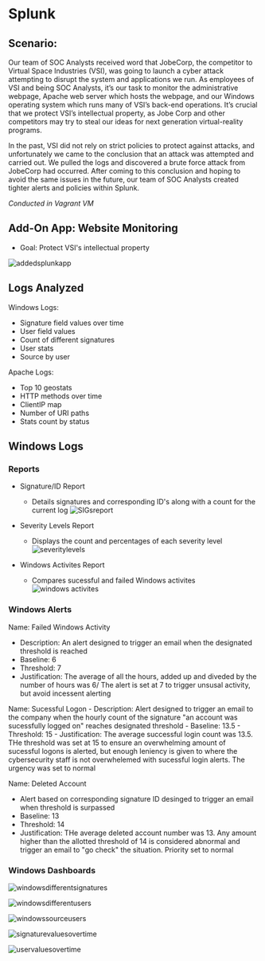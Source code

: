 # Splunk

## Scenario:

Our team of SOC Analysts received word that JobeCorp, the competitor to Virtual Space Industries (VSI), was going to launch a cyber attack attempting to disrupt the system and applications we run. As employees of VSI and being SOC Analysts, it’s our task to monitor the administrative webpage, Apache web server which hosts the webpage, and our Windows operating system which runs many of VSI’s back-end operations. It’s crucial that we protect VSI’s intellectual property, as Jobe Corp and other competitors may try to steal our ideas for next generation virtual-reality programs. 

In the past, VSI did not rely on strict policies to protect against attacks, and unfortunately we came to the conclusion that an attack was attempted and carried out. We pulled the logs and discovered a brute force attack from JobeCorp had occurred. After coming to this conclusion and hoping to avoid the same issues in the future, our team of SOC Analysts created tighter alerts and policies within Splunk. 

*Conducted in Vagrant VM*

## Add-On App: Website Monitoring 
  - Goal: Protect VSI's intellectual property
  
![addedsplunkapp](https://user-images.githubusercontent.com/109919882/217046246-5a288c51-50cb-45d7-be23-cf95173225ac.png)

## Logs Analyzed

Windows Logs:
- Signature field values over time
- User field values
- Count of different signatures 
- User stats
- Source by user

Apache Logs:
- Top 10 geostats
- HTTP methods over time
- ClientIP map
- Number of URI paths
- Stats count by status

## Windows Logs
### Reports

- Signature/ID Report
  - Details signatures and corresponding ID's along with a count for the current log
  ![SIGsreport](https://user-images.githubusercontent.com/109919882/218330728-f78b2178-eae6-4a60-a587-e17974460d55.png)

- Severity Levels Report
  - Displays the count and percentages of each severity level
  ![severitylevels](https://user-images.githubusercontent.com/109919882/218330743-f220841a-8537-4f81-ab59-4f54b35b3ca2.png)

- Windows Activites Report
  - Compares sucessful and failed Windows activites
![windows activites](https://user-images.githubusercontent.com/109919882/218330762-3519037d-0195-4e81-8d0d-2b64fc0ce53c.png)

### Windows Alerts

Name: Failed Windows Activity
  - Description: An alert designed to trigger an email when the designated threshold is reached
 - Baseline: 6
  - Threshold: 7
  - Justification: The average of all the hours, added up and diveded by the number of hours was 6/ The alert is set at 7 to trigger unsusal activity, but avoid incessent alerting
  
  Name: Sucessful Logon
    - Description: Alert designed to trigger an email to the company when the hourly count of the signature "an account was sucessfully logged on" reaches designated threshold
    - Baseline: 13.5
    - Threshold: 15
    - Justification: The average successful login count was 13.5. THe threshold was set at 15 to ensure an overwhelming amount of sucessful logons is alerted, but enough leniency is given to where the cybersecurity staff is not overwhelemed with sucessful login alerts. The urgency was set to normal
    
 Name: Deleted Account
  - Alert based on corresponding signature ID desinged to trigger an email when threshold is surpassed
  - Baseline: 13
  - Threshold: 14
  - Justification: THe average deleted account number was 13. Any amount higher than the allotted threshold of 14 is considered abnormal and trigger an email to "go check" the situation. Priority set to normal
  
  ### Windows Dashboards
  
 ![windowsdifferentsignatures](https://user-images.githubusercontent.com/109919882/218331757-32682eea-3dbf-49c0-9579-f947ec512866.png)
 
 ![windowsdifferentusers](https://user-images.githubusercontent.com/109919882/218331775-0dcc28eb-8eaf-47bf-8203-c59caa600b8a.png)

![windowssourceusers](https://user-images.githubusercontent.com/109919882/218331814-9a4b3158-26c6-48ae-a7c3-c58ef1bcaef7.png)

![signaturevaluesovertime](https://user-images.githubusercontent.com/109919882/218331829-faecd67c-7317-418b-94a6-46153a1bc48f.png)

![uservaluesovertime](https://user-images.githubusercontent.com/109919882/218331902-d8c909ca-dcc8-4c08-8726-b4bd2282dd35.png)
